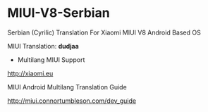 # MIUI-V8-Serbian
 Serbian (Cyrilic) Translation For Xiaomi MIUI V8 Android Based OS
 
 MIUI Translation: **dudjaa**
  - Multilang MIUI Support
 
 http://xiaomi.eu
 
MIUI Android Multilang Translation Guide

http://miui.connortumbleson.com/dev_guide